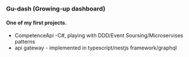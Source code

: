 ### Gu-dash (Growing-up dashboard)
#### One of my first projects. 

* CompetenceApi -C#, playing with DDD/Event Soursing/Microservises patterns
* api gateway - implemented in typescript/nestjs framework/graphql
